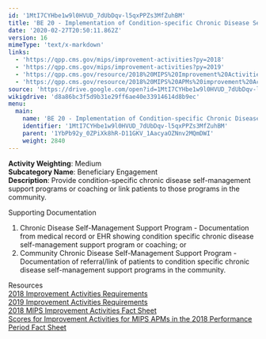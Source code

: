 ```yaml
---
id: '1MtI7CYHbe1w9l0HVUD_7dUbDqv-l5qxPPZs3MfZuhBM'
title: 'BE 20 - Implementation of Condition-specific Chronic Disease Self-management Support Programs'
date: '2020-02-27T20:50:11.862Z'
version: 16
mimeType: 'text/x-markdown'
links:
  - 'https://qpp.cms.gov/mips/improvement-activities?py=2018'
  - 'https://qpp.cms.gov/mips/improvement-activities?py=2019'
  - 'https://qpp.cms.gov/resource/2018%20MIPS%20Improvement%20Activities%20Fact%20Sheet'
  - 'https://qpp.cms.gov/resource/2018%20MIPS%20APMs%20improvement%20Activities%20scores%20fact%20sheet'
source: 'https://drive.google.com/open?id=1MtI7CYHbe1w9l0HVUD_7dUbDqv-l5qxPPZs3MfZuhBM'
wikigdrive: 'd8a86bc3f5d9b31e29ff6ae40e33914614d8b9ec'
menu:
  main:
    name: 'BE 20 - Implementation of Condition-specific Chronic Disease Self-management Support Programs'
    identifier: '1MtI7CYHbe1w9l0HVUD_7dUbDqv-l5qxPPZs3MfZuhBM'
    parent: '1YbPb92y_0ZPiXk8hR-D11GKV_1AacyaOZNnv2MQmDWI'
    weight: 2840
---
```





**Activity Weighting**: Medium  
**Subcategory Name**: Beneficiary Engagement  
**Description**: Provide condition-specific chronic disease self-management support programs or coaching or link patients to those programs in the community.




Supporting Documentation
1. Chronic Disease Self-Management Support Program - Documentation from medical record or EHR showing condition specific chronic disease self-management support program or coaching; or
2. Community Chronic Disease Self-Management Support Program - Documentation of referral/link of patients to condition specific chronic disease self-management support programs in the community.




Resources  
[2018 Improvement Activities Requirements](https://qpp.cms.gov/mips/improvement-activities?py=2018)  
[2019 Improvement Activities Requirements](https://qpp.cms.gov/mips/improvement-activities?py=2019)  
[2018 MIPS Improvement Activities Fact Sheet](https://qpp.cms.gov/resource/2018%20MIPS%20Improvement%20Activities%20Fact%20Sheet)  
[Scores for Improvement Activities for MIPS APMs in the 2018 Performance Period Fact Sheet](https://qpp.cms.gov/resource/2018%20MIPS%20APMs%20improvement%20Activities%20scores%20fact%20sheet)
